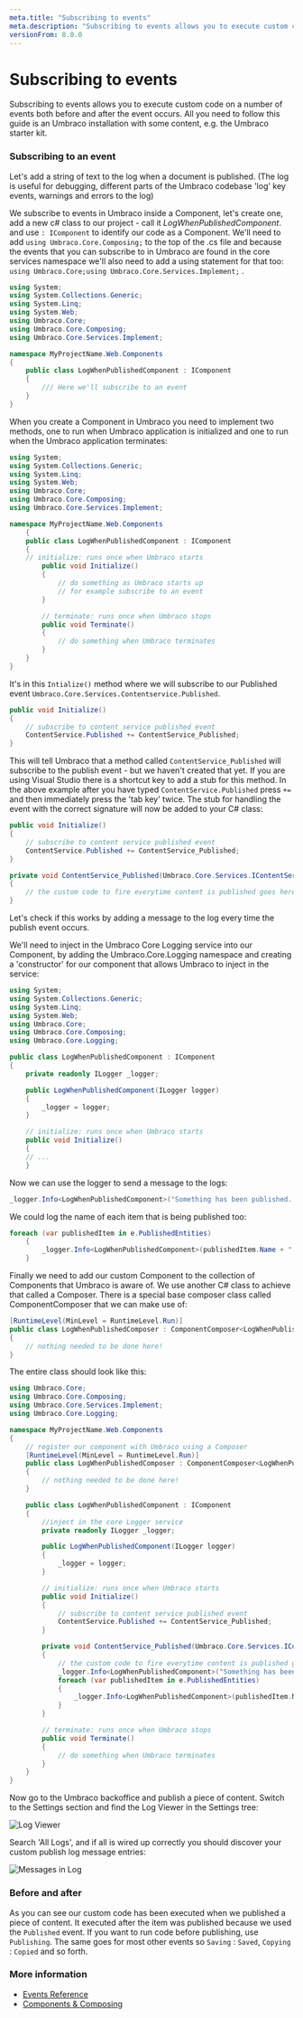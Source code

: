 ```yaml
---
meta.title: "Subscribing to events"
meta.description: "Subscribing to events allows you to execute custom code on a  number of events both before and after the event occurs"
versionFrom: 8.0.0
---
```


# Subscribing to events
Subscribing to events allows you to execute custom code on a  number of events both before and after the event occurs. All you need to follow this guide is an Umbraco installation with some content, e.g. the Umbraco starter kit.

### Subscribing to an event
Let's add a string of text to the log when a document is published. (The log is useful for debugging, different parts of the Umbraco codebase 'log' key events, warnings and errors to the log)

We subscribe to events in Umbraco inside a Component, let's create one, add a new c# class to our project - call it *LogWhenPublishedComponent*. and use `: IComponent` to identify our code as a Component. We'll need to add `using Umbraco.Core.Composing;` to the top of the .cs file and because the events that you can subscribe to in Umbraco are found in the core services namespace we'll also need to add a using statement for that too: `using Umbraco.Core;using Umbraco.Core.Services.Implement;` .

```csharp
using System;
using System.Collections.Generic;
using System.Linq;
using System.Web;
using Umbraco.Core;
using Umbraco.Core.Composing;
using Umbraco.Core.Services.Implement;

namespace MyProjectName.Web.Components
{
    public class LogWhenPublishedComponent : IComponent
    {
        /// Here we'll subscribe to an event
    }
}
```
When you create a Component in Umbraco you need to implement two methods, one to run when Umbraco application is initialized and one to run when the Umbraco application terminates:

```csharp
using System;
using System.Collections.Generic;
using System.Linq;
using System.Web;
using Umbraco.Core;
using Umbraco.Core.Composing;
using Umbraco.Core.Services.Implement;

namespace MyProjectName.Web.Components
    {
    public class LogWhenPublishedComponent : IComponent
    {
    // initialize: runs once when Umbraco starts
        public void Initialize()
        {
            // do something as Umbraco starts up
            // for example subscribe to an event
        }

        // terminate: runs once when Umbraco stops
        public void Terminate()
        {
            // do something when Umbraco terminates
        }
    }
}
```

It's in this `Intialize()` method where we will subscribe to our Published event `Umbraco.Core.Services.Contentservice.Published`.

```csharp
public void Initialize()
{
    // subscribe to content service published event
    ContentService.Published += ContentService_Published;
}
```

This will tell Umbraco that a method called `ContentService_Published` will subscribe to the publish event - but we haven't created that yet. If you are using Visual Studio there is a shortcut key to add a stub for this method. In the above example after you have typed `ContentService.Published` press `+=` and then immediately press the 'tab key' twice. The stub for handling the event with the correct signature will now be added to your C# class:

```csharp
public void Initialize()
{
    // subscribe to content service published event
    ContentService.Published += ContentService_Published;
}

private void ContentService_Published(Umbraco.Core.Services.IContentService sender, Umbraco.Core.Events.ContentPublishedEventArgs e)
{
    // the custom code to fire everytime content is published goes here!
}
```

Let's check if this works by adding a message to the log every time the publish event occurs.

We'll need to inject in the Umbraco Core Logging service into our Component, by adding the Umbraco.Core.Logging namespace and creating a 'constructor' for our component that allows Umbraco to inject in the service:

```csharp
using System;
using System.Collections.Generic;
using System.Linq;
using System.Web;
using Umbraco.Core;
using Umbraco.Core.Composing;
using Umbraco.Core.Logging;

public class LogWhenPublishedComponent : IComponent
{
    private readonly ILogger _logger;

    public LogWhenPublishedComponent(ILogger logger)
    {
        _logger = logger;
    }

    // initialize: runs once when Umbraco starts
    public void Initialize()
    {
    // ...
    }
```
Now we can use the logger to send a message to the logs:

```csharp
_logger.Info<LogWhenPublishedComponent>("Something has been published...");
```

We could log the name of each item that is being published too:
```csharp
foreach (var publishedItem in e.PublishedEntities)
    {
        _logger.Info<LogWhenPublishedComponent>(publishedItem.Name + " was published");
    }
```

Finally we need to add our custom Component to the collection of Components that Umbraco is aware of. We use another C# class to achieve that called a Composer. There is a special base composer class called ComponentComposer that we can make use of:

```csharp
[RuntimeLevel(MinLevel = RuntimeLevel.Run)]
public class LogWhenPublishedComposer : ComponentComposer<LogWhenPublishedComponent>
{
    // nothing needed to be done here!
}
```
The entire class should look like this:

```csharp
using Umbraco.Core;
using Umbraco.Core.Composing;
using Umbraco.Core.Services.Implement;
using Umbraco.Core.Logging;

namespace MyProjectName.Web.Components
{
    // register our component with Umbraco using a Composer
    [RuntimeLevel(MinLevel = RuntimeLevel.Run)]
    public class LogWhenPublishedComposer : ComponentComposer<LogWhenPublishedComponent>
    {
        // nothing needed to be done here!
    }

    public class LogWhenPublishedComponent : IComponent
    {
        //inject in the core Logger service
        private readonly ILogger _logger;

        public LogWhenPublishedComponent(ILogger logger)
        {
            _logger = logger;
        }

        // initialize: runs once when Umbraco starts
        public void Initialize()
        {
            // subscribe to content service published event
            ContentService.Published += ContentService_Published;
        }

        private void ContentService_Published(Umbraco.Core.Services.IContentService sender, Umbraco.Core.Events.ContentPublishedEventArgs e)
        {
            // the custom code to fire everytime content is published goes here!
            _logger.Info<LogWhenPublishedComponent>("Something has been published...");
            foreach (var publishedItem in e.PublishedEntities)
            {
                _logger.Info<LogWhenPublishedComponent>(publishedItem.Name + " was published");
            }
        }

        // terminate: runs once when Umbraco stops
        public void Terminate()
        {
            // do something when Umbraco terminates
        }
    }
}
```

Now go to the Umbraco backoffice and publish a piece of content. Switch to the Settings section and find the Log Viewer in the Settings tree:

![Log Viewer](images/log-viewer.png)

Search 'All Logs', and if all is wired up correctly you should discover your custom publish log message entries:

![Messages in Log](images/log-messages.png)

### Before and after
As you can see our custom code has been executed when we published a piece of content. It executed after the item was published because we used the `Published` event. If you want to run code before publishing, use `Publishing`. The same goes for most other events so `Saving` : `Saved`, `Copying` : `Copied` and so forth.

### More information
- [Events Reference](../../../Reference/Events/)
- [Components & Composing](../../../implementation/composing/)
